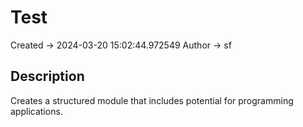 # Test
Created -> 2024-03-20 15:02:44.972549
Author -> sf

## Description

Creates a structured module that includes potential for programming applications.
